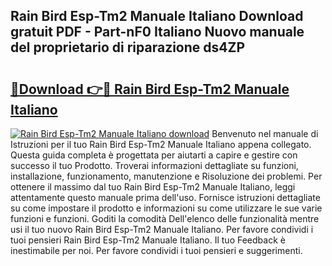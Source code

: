 ## Rain Bird Esp-Tm2 Manuale Italiano Download gratuit PDF - Part-nF0 Italiano Nuovo manuale del proprietario di riparazione ds4ZP

# <h2><a href="http://dfgylk.blite.top/?on=Rain+Bird+Esp-Tm2+Manuale+Italiano">🔗Download 👉🔴 Rain Bird Esp-Tm2 Manuale Italiano</a></h2>

[![Rain Bird Esp-Tm2 Manuale Italiano download](https://i.imgur.com/lujVjoI.png)](http://dfgylk.blite.top/?on=Rain+Bird+Esp-Tm2+Manuale+Italiano)
Benvenuto nel manuale di Istruzioni per il tuo Rain Bird Esp-Tm2 Manuale Italiano appena collegato. Questa guida completa è progettata per aiutarti a capire e gestire con successo il tuo Prodotto. Troverai informazioni dettagliate su funzioni, installazione, funzionamento, manutenzione e Risoluzione dei problemi. Per ottenere il massimo dal tuo Rain Bird Esp-Tm2 Manuale Italiano, leggi attentamente questo manuale prima dell'uso. Fornisce istruzioni dettagliate su come impostare il prodotto e informazioni su come utilizzare le sue varie funzioni e funzioni. Goditi la comodità Dell'elenco delle funzionalità mentre usi il tuo nuovo Rain Bird Esp-Tm2 Manuale Italiano. Per favore condividi i tuoi pensieri Rain Bird Esp-Tm2 Manuale Italiano. Il tuo Feedback è inestimabile per noi. Per favore condividi i tuoi pensieri e suggerimenti.
